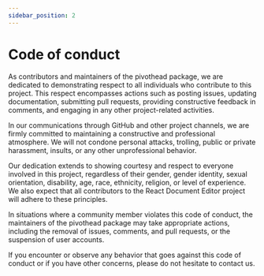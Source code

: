 ```yaml
---
sidebar_position: 2
---
```


# Code of conduct

As contributors and maintainers of the pivothead package, we are dedicated to demonstrating respect to all individuals who contribute to this project. This respect encompasses actions such as posting issues, updating documentation, submitting pull requests, providing constructive feedback in comments, and engaging in any other project-related activities.

In our communications through GitHub and other project channels, we are firmly committed to maintaining a constructive and professional atmosphere. We will not condone personal attacks, trolling, public or private harassment, insults, or any other unprofessional behavior.

Our dedication extends to showing courtesy and respect to everyone involved in this project, regardless of their gender, gender identity, sexual orientation, disability, age, race, ethnicity, religion, or level of experience. We also expect that all contributors to the React Document Editor project will adhere to these principles.

In situations where a community member violates this code of conduct, the maintainers of the pivothead package may take appropriate actions, including the removal of issues, comments, and pull requests, or the suspension of user accounts.

If you encounter or observe any behavior that goes against this code of conduct or if you have other concerns, please do not hesitate to contact us.
